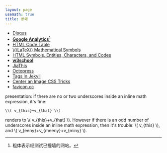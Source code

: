 ```yaml
---
layout: page
usemath: true
title: 参考
---
```


* [Disqus](http://www.disqus.com/)
* [**Google Analytics**](http://www.google.com/analytics)[^bold]
* [HTML Code Table](http://www.ascii.cl/htmlcodes.htm)
* [\\(\LaTeX\\) Mathematical Symbols](/assets/LaTeX-Mathematical-Symbols.pdf)
* [HTML Symbols, Entities, Characters, and Codes](http://http://htmlarrows.com/)
* [**w3school**](http://www.w3schools.com/)
* [JiaThis](http://www.jiathis.com/)
* [Octopress](http://octopress.org/)
* [Tags in Jekyll](http://charliepark.org/tags-in-jekyll/)
* [Center an Image CSS Tricks](https://css-tricks.com/snippets/css/absolute-center-vertical-horizontal-an-image/)
* [favicon.cc](http://www.favicon.cc/)

presentation: if there are no or two underscores inside an inline math expression, it's fine:

	\\( v_{this}+v_{that} \\)

renders to \\( v_{this}+v_{that} \\). However if there is an odd number of underscores inside an inline math expression, then it's trouble: \\( v_{this} \\), and \\( v_{eeny}+v_{meeny}+v_{miny} \\).



[^bold]: 粗体表示经测试已撞墙的网站。